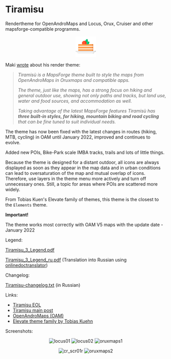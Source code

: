 # Tiramisu

Rendertheme for OpenAndroMaps and Locus, Orux, Cruiser and other mapsforge-compatible programms.
<div align="center">

![Tiramisu.png](Tiramisu.png)

</div>

Maki [wrote](https://tartamillo.wordpress.com/tiramisu/) about his render theme:
> _Tiramisù is a MapsForge theme built to style the maps from OpenAndroMaps in Oruxmaps and compatible apps._
>
> _The theme, just like the maps, has a strong focus on hiking and general outdoor use, showing not only paths and tracks, but land use, water and food sources, and accommodation as well._
>
> _Taking advantage of the latest MapsForge features Tiramisù has **three built-in styles, for hiking, mountain biking and road cycling** that can be fine tuned to suit individual needs._

The theme has now been fixed with the latest changes in routes (hiking, MTB, cycling) in OAM until January 2022, improved and continues to evolve.

Added new POIs, Bike-Park scale IMBA tracks, trails and lots of little things.

Because the theme is designed for a distant outdoor, all icons are always displayed as soon as they appear in the map data and in urban conditions can lead to oversaturation of the map and mutual overlap of icons. Therefore, use layers in the theme menu more actively and turn off unnecessary ones. Still, a topic for areas where POIs are scattered more widely.

From Tobias Kuen's Elevate family of themes, this theme is the closest to the `Elements` theme.

**Important!**

The theme works most correctly with OAM V5 maps with the update date - January 2022

Legend:

[Tiramisu_3_Legend.pdf](Tiramisu_3_Legend.pdf)

[Tiramisu_3_Legend_ru.pdf](Tiramisu_3_Legend_ru.pdf) (Translation into Russian using [onlinedoctranslator](https://www.onlinedoctranslator.com/))

Changelog:

[Tiramisu-changelog.txt](Tiramisu-changelog.txt)  (in Russian)

Links:

- [Tiramisu EOL](https://tartamillo.wordpress.com/2022/01/03/tiramisu-eol/)
- [Tiramisu main post](https://tartamillo.wordpress.com/tiramisu/)
- [OpenAndroMaps (OAM)](https://www.openandromaps.org/en/home_en)
- [Elevate theme family by Tobias Kuehn](https://www.openandromaps.org/en/legend/elevate-mountain-hike-theme)

Screenshots:

<div align="center">
 
 ![locus01](https://user-images.githubusercontent.com/35865856/153635003-8a231a6e-911e-480f-a225-a4ac7189c698.jpg) ![locus02](https://user-images.githubusercontent.com/35865856/153635000-46f7b05a-3352-4b74-9519-6384250f494f.jpg) ![oruxmaps1](https://user-images.githubusercontent.com/35865856/153635007-a72bc619-89e9-40c7-98b5-a7523b1ba4b8.jpg) 
 
![cr_scr01r](https://user-images.githubusercontent.com/35865856/153633952-5176df8d-66cf-4a3a-b5b7-796d0a12c982.png) ![oruxmaps2](https://user-images.githubusercontent.com/35865856/153634988-7940a77f-87cf-4552-b0b0-daf80730d183.jpg)
 
</div>




